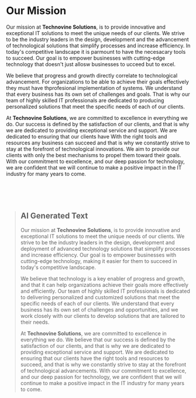 # Our Mission

Our mission at __Technovine Solutions__, is to provide innovative and exceptional IT solutions to meet the unique needs of our clients. We strive to be the industry leaders in the design, development and the advancement of technological solutions that simplify processes and increase efficiency. In today's competitive landscape it is parmount to have the necesacary tools to succeed. Our goal is to empower businesses with cutting-edge technology that doesn't just allosw businesses to ucceed but to excel. 

We believe that progress and growth directly correlate to technological advancement. For organizations to be able to achieve their goals effectively they must have thprofesional implementation of systems. We understand that every business has its own set of challenges and goals. That is why our team of highly skilled IT professionals are dedicated to producing personalized solutions that meet the specific needs of each of our clients.

At __Technovine Solutions__, we are committed to excellence in everything we do. Our success is defined by the satisfaction of our clients, and that is why we are dedicated to providing exceptional service and support. We are dedicated to ensuring that our clients have With the right tools and resources any business can succeed and that is why we constantly strive to stay at the forefront of technological innovations. We aim to provide our clients with only the best mechanisms to propel them toward their goals. With our commitment to excellence, and our deep passion for technology, we are confident that we will continue to make a positive impact in the IT industry for many years to come.



<br /><br /><br />

>## AI Generated Text
>Our mission at __Technovine Solutions__, is to provide innovative and exceptional IT solutions to meet the unique needs of our clients. We strive to be the industry leaders in the design, development and deployment of advanced technology solutions that simplify processes and increase efficiency. Our goal is to empower businesses with cutting-edge technology, making it easier for them to succeed in today's competitive landscape.
>
>We believe that technology is a key enabler of progress and growth, and that it can help organizations achieve their goals more effectively and efficiently. Our team of highly skilled IT professionals is dedicated to delivering personalized and customized solutions that meet the specific needs of each of our clients. We understand that every business has its own set of challenges and opportunities, and we work closely with our clients to develop solutions that are tailored to their needs.
>
>At __Technovine Solutions__, we are committed to excellence in everything we do. We believe that our success is defined by the satisfaction of our clients, and that is why we are dedicated to providing exceptional service and support. We are dedicated to ensuring that our clients have the right tools and resources to succeed, and that is why we constantly strive to stay at the forefront of technological advancements. With our commitment to excellence, and our deep passion for technology, we are confident that we will continue to make a positive impact in the IT industry for many years to come.





<!--
-AI Generated Text:

Our mission at __Technovine Solutions__, is to provide innovative and exceptional IT solutions to meet the unique needs of our clients. We strive to be the industry leaders in the design, development and deployment of advanced technology solutions that simplify processes and increase efficiency. Our goal is to empower businesses with cutting-edge technology, making it easier for them to succeed in today's competitive landscape.

We believe that technology is a key enabler of progress and growth, and that it can help organizations achieve their goals more effectively and efficiently. Our team of highly skilled IT professionals is dedicated to delivering personalized and customized solutions that meet the specific needs of each of our clients. We understand that every business has its own set of challenges and opportunities, and we work closely with our clients to develop solutions that are tailored to their needs.

At __Technovine Solutions__, we are committed to excellence in everything we do. We believe that our success is defined by the satisfaction of our clients, and that is why we are dedicated to providing exceptional service and support. We are dedicated to ensuring that our clients have the right tools and resources to succeed, and that is why we constantly strive to stay at the forefront of technological advancements. With our commitment to excellence, and our deep passion for technology, we are confident that we will continue to make a positive impact in the IT industry for many years to come
/-->